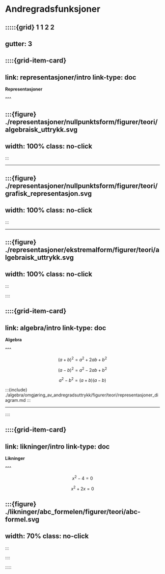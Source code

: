 # Andregradsfunksjoner

:::::{grid} 1 1 2 2
---
gutter: 3
---

::::{grid-item-card}
---
link: representasjoner/intro
link-type: doc
---
**Representasjoner**

^^^

:::{figure} ./representasjoner/nullpunktsform/figurer/teori/algebraisk_uttrykk.svg
---
width: 100%
class: no-click
---
:::

---

:::{figure} ./representasjoner/nullpunktsform/figurer/teori/grafisk_representasjon.svg
---
width: 100%
class: no-click
---
:::


---


:::{figure} ./representasjoner/ekstremalform/figurer/teori/algebraisk_uttrykk.svg
---
width: 100%
class: no-click
---
:::

::::

::::{grid-item-card}
---
link: algebra/intro
link-type: doc
---
**Algebra**

^^^

$$
(a + b)^2 = a^2 + 2ab + b^2
$$

$$
(a - b)^2 = a^2 - 2ab + b^2
$$

$$
a^2 - b^2 = (a + b)(a - b)
$$

:::{include} ./algebra/omgjøring_av_andregradsuttrykk/figurer/teori/representasjoner_diagram.md
:::

---



::::

::::{grid-item-card}
---
link: likninger/intro
link-type: doc
---
**Likninger**

^^^

$$
x^2 - 4 = 0
$$

$$
x^2 + 2x = 0
$$

:::{figure} ./likninger/abc_formelen/figurer/teori/abc-formel.svg
---
width: 70%
class: no-click
---
:::


::::

:::::











